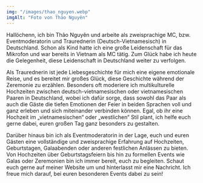 ```yaml
---
img: "/images/thao_nguyen.webp"
imgAlt: "Foto von Thảo Nguyên"
---
```

Hallöchenn,
ich bin Thảo Nguyên und arbeite als zweisprachige MC, bzw. Eventmoderatorin und Traurednerin (Deutsch-Vietnamesisch) in Deutschland. Schon als Kind hatte ich eine große Leidenschaft für das Mikrofon und war bereits in Vietnam als MC tätig. Zum Glück habe ich heute die Gelegenheit, diese Leidenschaft in Deutschland weiter zu verfolgen.  

Als Traurednerin ist jede Liebesgeschichte für mich eine eigene emotionale Reise, und es bereitet mir großes Glück, diese Geschichte während der Zeremonie zu erzählen. Besonders oft moderiere ich multikulturelle Hochzeiten zwischen deutsch-vietnamesischen oder vietnamesischen Paaren in Deutschland, wobei ich dafür sorge, dass sowohl das Paar als auch die Gäste die tiefen Emotionen der Feier in beiden Sprachen voll und ganz erleben und sich miteinander verbinden können. Egal, ob ihr eine Hochzeit im „vietnamesischen“ oder „westlichen“ Stil plant, ich helfe euch gerne dabei, euren großen Tag ganz besonders zu gestalten.  

Darüber hinaus bin ich als Eventmoderatorin in der Lage, euch und euren Gästen eine vollständige und zweisprachige Erfahrung auf Hochzeiten, Geburtstagen, Galaabenden oder anderen festlichen Anlässen zu bieten. 
Von Hochzeiten über Geburtstagsfeiern bis hin zu formellen Events wie Galas oder Zeremonien bin ich immer bereit, euch zu begleiten.
Schaut euch gerne auf meiner Website um und hinterlasst mir eine Nachricht. Ich freue mich darauf, bei euren besonderen Events dabei zu sein!
